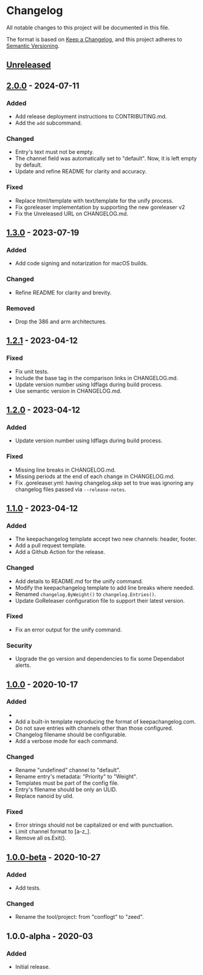 # Changelog
All notable changes to this project will be documented in this file.

The format is based on [Keep a Changelog](https://keepachangelog.com/en/1.0.0/),
and this project adheres to [Semantic Versioning](https://semver.org/spec/v2.0.0.html).

## [Unreleased](https://github.com/souhail-5/zeed/compare/v2.0.0...main)

## [2.0.0](https://github.com/souhail-5/zeed/compare/v1.3.0...v2.0.0) - 2024-07-11

### Added

- Add release deployment instructions to CONTRIBUTING.md.
- Add the `add` subcommand.

### Changed

- Entry's text must not be empty.
- The channel field was automatically set to "default". Now, it is left empty by default.
- Update and refine README for clarity and accuracy.

### Fixed

- Replace html/template with text/template for the unify process.
- Fix goreleaser implementation by supporting the new goreleaser v2
- Fix the Unreleased URL on CHANGELOG.md.

## [1.3.0](https://github.com/souhail-5/zeed/compare/v1.2.1...v1.3.0) - 2023-07-19

### Added

- Add code signing and notarization for macOS builds.

### Changed

- Refine README for clarity and brevity.

### Removed

- Drop the 386 and arm architectures.

## [1.2.1](https://github.com/souhail-5/zeed/compare/v1.2.0...v1.2.1) - 2023-04-12

### Fixed

- Fix unit tests.
- Include the base tag in the comparison links in CHANGELOG.md.
- Update version number using ldflags during build process.
- Use semantic version in CHANGELOG.md.

## [1.2.0](https://github.com/souhail-5/zeed/compare/v1.1.0...v1.2.0) - 2023-04-12

### Added

- Update version number using ldflags during build process.

### Fixed

- Missing line breaks in CHANGELOG.md.
- Missing periods at the end of each change in CHANGELOG.md.
- Fix .goreleaser.yml: having changelog.skip set to true was ignoring any changelog files passed via `--release-notes`.

## [1.1.0](https://github.com/souhail-5/zeed/compare/v1.0.0...v1.1.0) - 2023-04-12

### Added

- The keepachangelog template accept two new channels: header, footer.
- Add a pull request template.
- Add a Github Action for the release.

### Changed

- Add details to README.md for the unify command.
- Modify the keepachangelog template to add line breaks where needed.
- Renamed `changelog.ByWeight()` to `changelog.Entries()`.
- Update GoReleaser configuration file to support their latest version.

### Fixed

- Fix an error output for the unify command.

### Security

- Upgrade the go version and dependencies to fix some Dependabot alerts.

## [1.0.0](https://github.com/souhail-5/zeed/compare/1.0.0-beta...1.0.0) - 2020-10-17

### Added
- 
- Add a built-in template reproducing the format of keepachangelog.com.
- Do not save entries with channels other than those configured.
- Changelog filename should be configurable.
- Add a verbose mode for each command.

### Changed

- Rename &#34;undefined&#34; channel to &#34;default&#34;.
- Rename entry&#39;s metadata: &#34;Priority&#34; to &#34;Weight&#34;.
- Templates must be part of the config file.
- Entry&#39;s filename should be only an ULID.
- Replace nanoid by ulid.

### Fixed

- Error strings should not be capitalized or end with punctuation.
- Limit channel format to [a-z_].
- Remove all os.Exit().

## [1.0.0-beta](https://github.com/souhail-5/zeed/compare/1.0.0-alpha...1.0.0-beta) - 2020-10-27

### Added

- Add tests.

### Changed

- Rename the tool/project: from "conflogt" to "zeed".

## 1.0.0-alpha - 2020-03

### Added

- Initial release.
